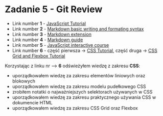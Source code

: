 # Zadanie 5 - Git Review
* Link number **1** - [JavaScript Tutorial](https://github.com/Azure/azure-content/blob/master/contributor-guide/contributor-guide-index.md)
* Link number **2** - [Markdown basic writing and formating syntax](https://docs.github.com/en/github/writing-on-github/getting-started-with-writing-and-formatting-on-github/basic-writing-and-formatting-syntax)
* Link number **3** - [Markdown extension](https://code.visualstudio.com/docs/languages/markdown)
* Link number **4** - [Markdown guide](https://www.markdownguide.org/basic-syntax/)
* Link number **5** - [JavaScript interactive course](https://www.codecademy.com/learn/introduction-to-javascript)
* Link number **6** - część pierwsza -> [CSS Tutorial](https://www.youtube.com/playlist?list=PL4cUxeGkcC9gQeDH6xYhmO-db2mhoTSrT), część druga -> [CSS Grid and Flexbox Tutorial](https://www.youtube.com/watch?v=Y8zMYaD1bz0&list=PL4cUxeGkcC9i3FXJSUfmsNOx8E7u6UuhG)

Korzystając z linku nr --> **6** odświeżyłem wiedzę z zakresu **CSS**:
 * uporządkowałem wiedzę za zakresu elementów liniowych oraz blokowych
 * uporządkowałem wiedzę za zakresu modelu pudełkowego CSS
 * zrobiłem notatki o najważniejszych selektorach używanych w CSS
 * uporządkowałem wiedzę za zakresu praktycznego używania CSS w dokumencie HTML
 * uporządkowałem wiedzę za zakresu CSS Grid oraz Flexbox
